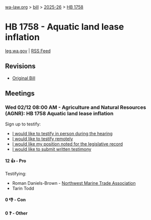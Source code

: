 [wa-law.org](/) > [bill](/bill/) > [2025-26](/bill/2025-26/) > [HB 1758](/bill/2025-26/hb/1758/)

# HB 1758 - Aquatic land lease inflation
[leg.wa.gov](https://app.leg.wa.gov/billsummary?BillNumber=1758&Year=2025&Initiative=false) | [RSS Feed](./rss.xml)

## Revisions
* [Original Bill](1/)

## Meetings
### Wed 02/12 08:00 AM - Agriculture and Natural Resources (AGNR): HB 1758 Aquatic land lease inflation
Sign up to testify:
* [I would like to testify in person during the hearing](https://app.leg.wa.gov/csi/Testifier/Add?chamber=House&mId=32739&aId=163142&caId=25528&tId=1)
* [I would like to testify remotely](https://app.leg.wa.gov/csi/Testifier/Add?chamber=House&mId=32739&aId=163142&caId=25528&tId=2)
* [I would like my position noted for the legislative record](https://app.leg.wa.gov/csi/Testifier/Add?chamber=House&mId=32739&aId=163142&caId=25528&tId=3)
* [I would like to submit written testimony](https://app.leg.wa.gov/csi/Testifier/Add?chamber=House&mId=32739&aId=163142&caId=25528&tId=4)

#### 12 👍 - Pro
Testifying:
* Roman Daniels-Brown - [Northwest Marine Trade Association](/org/northwest_marine_trade_association/)
* Tarin Todd

#### 0 👎 - Con

#### 0 ❓ - Other
